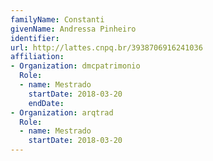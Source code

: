 ```yaml
---
familyName: Constanti
givenName: Andressa Pinheiro
identifier: 
url: http://lattes.cnpq.br/3938706916241036
affiliation:
- Organization: dmcpatrimonio
  Role:
  - name: Mestrado
    startDate: 2018-03-20
    endDate: 
- Organization: arqtrad
  Role:
  - name: Mestrado
    startDate: 2018-03-20
---
```


